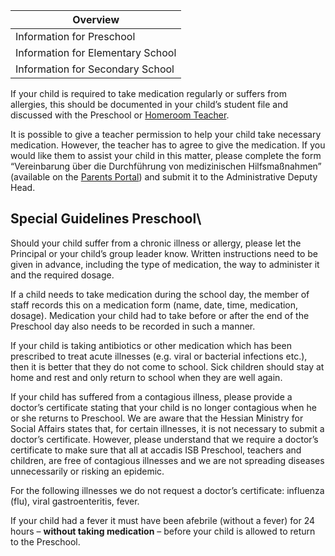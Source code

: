 | Overview |
| --- |
| Information for Preschool | yes |
| Information for Elementary School | yes |
| Information for Secondary School | yes |

If your child is required to take medication regularly or suffers from allergies, this should be documented in your child’s student file and discussed with the Preschool or [Homeroom Teacher](https://en.wiki.accadis-isb.net/Homeroom_Teacher_and_Subject_Teacher "Homeroom Teacher and Subject Teacher").

It is possible to give a teacher permission to help your child take necessary medication. However, the teacher has to agree to give the medication. If you would like them to assist your child in this matter, please complete the form “Vereinbarung über die Durchführung von medizinischen Hilfsmaßnahmen” (available on the [Parents Portal](https://en.wiki.accadis-isb.net/Parents_Portal "Parents Portal")) and submit it to the Administrative Deputy Head.

## Special Guidelines Preschool\ 

Should your child suffer from a chronic illness or allergy, please let the Principal or your child’s group leader know. Written instructions need to be given in advance, including the type of medication, the way to administer it and the required dosage.

If a child needs to take medication during the school day, the member of staff records this on a medication form (name, date, time, medication, dosage). Medication your child had to take before or after the end of the Preschool day also needs to be recorded in such a manner.

If your child is taking antibiotics or other medication which has been prescribed to treat acute illnesses (e.g. viral or bacterial infections etc.), then it is better that they do not come to school. Sick children should stay at home and rest and only return to school when they are well again.

If your child has suffered from a contagious illness, please provide a doctor’s certificate stating that your child is no longer contagious when he or she returns to Preschool. We are aware that the Hessian Ministry for Social Affairs states that, for certain illnesses, it is not necessary to submit a doctor’s certificate. However, please understand that we require a doctor’s certificate to make sure that all at accadis ISB Preschool, teachers and children, are free of contagious illnesses and we are not spreading diseases unnecessarily or risking an epidemic.

For the following illnesses we do not request a doctor’s certificate: influenza (flu), viral gastroenteritis, fever.

If your child had a fever it must have been afebrile (without a fever) for 24 hours – **without taking medication** – before your child is allowed to return to the Preschool.